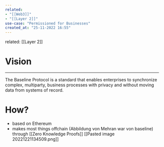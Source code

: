 ```yaml
---
related:
- "[[Web3]]"
- "[[Layer 2]]"
use-case: "Permissioned for Businesses"
created_at: "25-11-2022 16:55"
---
```

related: [[Layer 2]]

# Vision
---
The Baseline Protocol is a standard that enables enterprises to synchronize complex, multiparty, business processes with privacy and without moving data from systems of record.

# How?
- based on Ethereum
- makes most things offchain (Abbildung von Mehran war von baseline) through [[Zero Knowledge Proofs]]
[[Pasted image 20221221134509.png]]